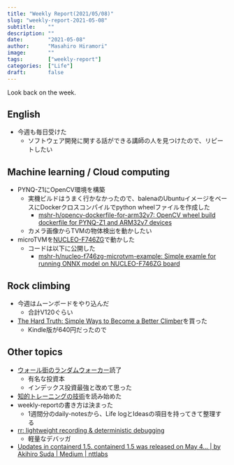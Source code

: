 ```yaml
---
title: "Weekly Report(2021/05/08)"
slug: "weekly-report-2021-05-08"
subtitle:    ""
description: ""
date:        "2021-05-08"
author:      "Masahiro Hiramori"
image:       ""
tags:        ["weekly-report"]
categories:  ["Life"]
draft:       false
---
```


Look back on the week.

## English

- 今週も毎日受けた
    - ソフトウェア開発に関する話ができる講師の人を見つけたので、リピートしたい

## Machine learning / Cloud computing

- PYNQ-Z1にOpenCV環境を構築
    - 実機ビルドはうまく行かなかったので、balenaのUbuntuイメージをベースにDockerクロスコンパイルでpython wheelファイルを作成した
        - [mshr-h/opencv-dockerfile-for-arm32v7: OpenCV wheel build dockerfile for PYNQ-Z1 and ARM32v7 devices](https://github.com/mshr-h/opencv-dockerfile-for-arm32v7)
    - カメラ画像からTVMの物体検出を動かしたい
- microTVMを[NUCLEO-F746ZG](https://www.st.com/en/evaluation-tools/nucleo-f746zg.html)で動かした
    - コードは以下に公開した
        - [mshr-h/nucleo-f746zg-microtvm-example: Simple examle for running ONNX model on NUCLEO-F746ZG board](https://github.com/mshr-h/nucleo-f746zg-microtvm-example)

## Rock climbing

- 今週はムーンボードをやり込んだ
    - 合計V120ぐらい
- [The Hard Truth: Simple Ways to Become a Better Climber](https://amzn.to/2Q2Cw1f)を買った
    - Kindle版が640円だったので

## Other topics

- [ウォール街のランダムウォーカー](https://amzn.to/3euieqQ)読了
    - 有名な投資本
    - インデックス投資最強と改めて思った
- [知的トレーニングの技術](https://amzn.to/3tx3E6i)を読み始めた
- weekly-reportの書き方は決まった
    - 1週間分のdaily-notesから、Life logとIdeasの項目を持ってきて整理する
- [rr: lightweight recording & deterministic debugging](https://rr-project.org/)
    - 軽量なデバッガ
- [Updates in containerd 1.5. containerd 1.5 was released on May 4… | by Akihiro Suda | Medium | nttlabs](https://medium.com/nttlabs/containerd15-fe0a9845a572)
